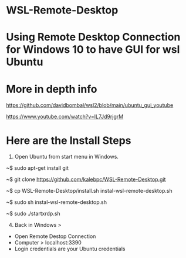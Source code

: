 # WSL-Remote-Desktop

# Using Remote Desktop Connection for Windows 10 to have GUI for wsl Ubuntu

# More in depth info

https://github.com/davidbombal/wsl2/blob/main/ubuntu_gui_youtube

https://www.youtube.com/watch?v=IL7Jd9rjgrM

# Here are the Install Steps

1. Open Ubuntu from start menu in Windows.

~$ sudo apt-get install git

~$ git clone https://github.com/kalebpc/WSL-Remote-Desktop.git

~$ cp WSL-Remote-Desktop/install.sh instal-wsl-remote-desktop.sh

~$ sudo sh instal-wsl-remote-desktop.sh

~$ sudo ./startxrdp.sh

4. Back in Windows >
- Open Remote Destop Connection
- Computer > localhost:3390
- Login credentials are your Ubuntu credentials
